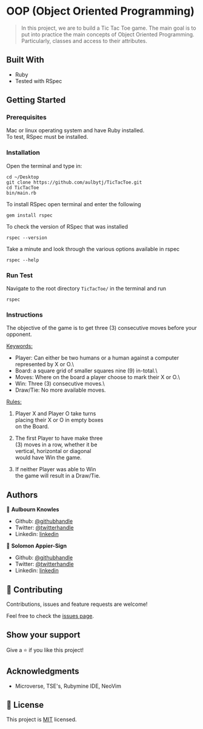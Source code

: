 
# OOP (Object Oriented Programming)

> In this project, we are to build a Tic Tac Toe game. The main goal is to put into practice the main concepts of Object Oriented Programming. Particularly, classes and access to their attributes.

## Built With

- Ruby
- Tested with RSpec

## Getting Started

### Prerequisites

Mac or linux operating system and have Ruby installed.\
To test, RSpec must be installed.


### Installation

Open the terminal and type in:
```
cd ~/Desktop
git clone https://github.com/aulbytj/TicTacToe.git
cd TicTacToe
bin/main.rb

```
To install RSpec open terminal and enter the following

```
gem install rspec
```

To check the version of RSpec that was installed

```
rspec --version
```

Take a minute and look through the various options available in rspec

```
rspec --help
```

### Run Test

Navigate to the root directory ` TicTacToe/ ` in the terminal and run

```
rspec
```



### Instructions

The objective of the game is to get three (3) consecutive moves before your opponent.

<u>Keywords:</u>

- Player:   Can either be two humans or a human against a computer represented by X or O.\
- Board:    a square grid of smaller squares nine (9) in-total.\
- Moves:    Where on the board a player choose to mark their X or O.\
- Win:      Three (3) consecutive moves.\
- Draw/Tie: No more available moves.

<u>Rules:</u>

1. Player X and Player O take turns\
placing their X or O in empty boxes\
on the Board.

2. The first Player to have make three\
(3) moves in a row, whether it be\
vertical, horizontal or diagonal\
would have Win the game.

3. If neither Player was able to Win\
the game will result in a Draw/Tie.

## Authors

👤 **Aulbourn Knowles**

- Github: [@githubhandle](https://github.com/aulbytj)
- Twitter: [@twitterhandle](https://twitter.com/aulbytj)
- Linkedin: [linkedin](https://linkedin.com/in/aulbourn-knowles-b9971672)

👤 **Solomon Appier-Sign**

- Github: [@githubhandle](https://github.com/appiersign)
- Twitter: [@twitterhandle](https://twitter.com/appiersign)
- Linkedin: [linkedin](https://www.linkedin.com/in/solomon-appier-sign)

## 🤝 Contributing

Contributions, issues and feature requests are welcome!

Feel free to check the [issues page](https://github.com/appiersign/bubble-sort/issues).

## Show your support

Give a ⭐️ if you like this project!

## Acknowledgments

- Microverse, TSE's, Rubymine IDE, NeoVim

## 📝 License

This project is [MIT](lic.url) licensed.
